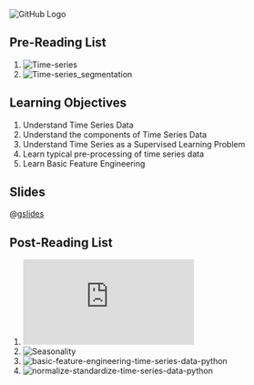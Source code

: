 ![GitHub Logo](https://s3.ap-south-1.amazonaws.com/greyatom-social/logo.png)

## Pre-Reading List
1. ![Time-series](https://en.wikipedia.org/wiki/Time_series)
2. ![Time-series_segmentation](https://en.wikipedia.org/wiki/Time-series_segmentation)

## Learning Objectives
1. Understand Time Series Data
2. Understand the components of Time Series Data
3. Understand Time Series as a Supervised Learning Problem
4. Learn typical pre-processing of time series data
5. Learn Basic Feature Engineering 


## Slides
@[gslides](1gEb00r1CyjxWignP0JC84UArH7qny05p-CQhMdBcu2o)

## Post-Reading List
1. ![components-of-time-series](http://www.emathzone.com/tutorials/basic-statistics/components-of-time-series.html)
2. ![Seasonality](https://en.wikipedia.org/wiki/Seasonality)
3. ![basic-feature-engineering-time-series-data-python](https://machinelearningmastery.com/basic-feature-engineering-time-series-data-python/)
4. ![normalize-standardize-time-series-data-python](https://machinelearningmastery.com/normalize-standardize-time-series-data-python/)
